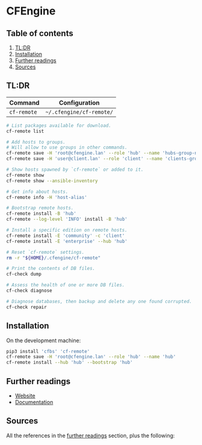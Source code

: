 # CFEngine

## Table of contents <!-- omit in toc -->

1. [TL:DR](#tldr)
1. [Installation](#installation)
1. [Further readings](#further-readings)
1. [Sources](#sources)

## TL:DR

| Command     | Configuration            |
| ----------- | ------------------------ |
| `cf-remote` | `~/.cfengine/cf-remote/` |

```sh
# List packages available for download.
cf-remote list

# Add hosts to groups.
# Will allow to use groups in other commands.
cf-remote save -H 'root@cfengine.lan' --role 'hub' --name 'hubs-group-name'
cf-remote save -H 'user@client.lan' --role 'client' --name 'clients-group-name'

# Show hosts spawned by `cf-remote` or added to it.
cf-remote show
cf-remote show --ansible-inventory

# Get info about hosts.
cf-remote info -H 'host-alias'

# Bootstrap remote hosts.
cf-remote install -B 'hub'
cf-remote --log-level 'INFO' install -B 'hub'

# Install a specific edition on remote hosts.
cf-remote install -E 'community' -c 'client'
cf-remote install -E 'enterprise' --hub 'hub'

# Reset `cf-remote` settings.
rm -r "${HOME}/.cfengine/cf-remote"

# Print the contents of DB files.
cf-check dump

# Assess the health of one or more DB files.
cf-check diagnose

# Diagnose databases, then backup and delete any one found corrupted.
cf-check repair
```

## Installation

On the development machine:

```sh
pip3 install 'cfbs' 'cf-remote'
cf-remote save -H 'root@cfengine.lan' --role 'hub' --name 'hub'
cf-remote install --hub 'hub' --bootstrap 'hub'
```

## Further readings

- [Website]
- [Documentation]

## Sources

All the references in the [further readings] section, plus the following:

<!-- project's references -->
[documentation]: https://docs.cfengine.com/docs/master/
[website]: https://cfengine.com/

<!-- internal references -->
[further readings]: #further-readings

<!-- external references -->
